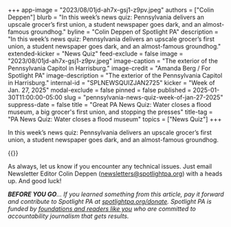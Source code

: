 +++
app-image = "2023/08/01jd-ah7x-gsj1-z9pv.jpeg"
authors = ["Colin Deppen"]
blurb = "In this week’s news quiz: Pennsylvania delivers an upscale grocer’s first union, a student newspaper goes dark, and an almost-famous groundhog."
byline = "Colin Deppen of Spotlight PA"
description = "In this week’s news quiz: Pennsylvania delivers an upscale grocer’s first union, a student newspaper goes dark, and an almost-famous groundhog."
extended-kicker = "News Quiz"
feed-exclude = false
image = "2023/08/01jd-ah7x-gsj1-z9pv.jpeg"
image-caption = "The exterior of the Pennsylvania Capitol in Harrisburg."
image-credit = "Amanda Berg / For Spotlight PA"
image-description = "The exterior of the Pennsylvania Capitol in Harrisburg."
internal-id = "SPLNEWSQUIZJAN2725"
kicker = "Week of Jan. 27, 2025"
modal-exclude = false
pinned = false
published = 2025-01-30T11:00:00-05:00
slug = "pennsylvania-news-quiz-week-of-jan-27-2025"
suppress-date = false
title = "Great PA News Quiz: Water closes a flood museum, a big grocer's first union, and stopping the presses"
title-tag = "PA News Quiz: Water closes a flood museum"
topics = ["News Quiz"]
+++

In this week’s news quiz: Pennsylvania delivers an upscale grocer’s first union, a student newspaper goes dark, and an almost-famous groundhog.

{{<typeform id="01JJSHA3M6NGNK0GXNQWK0TDWD" >}}

As always, let us know if you encounter any technical issues. Just email Newsletter Editor Colin Deppen (newsletters@spotlightpa.org) with a heads up. And good luck!

<strong><em>BEFORE YOU GO</em></strong><em>… If you learned something from this article, pay it forward and contribute to Spotlight PA at </em><a href="http://spotlightpa.org/donate"><em>spotlightpa.org/donate</em></a><em>. Spotlight PA is funded by </em><a href="https://www.spotlightpa.org/support"><em>foundations and readers like you</em></a><em> who are committed to accountability journalism that gets results.</em>

